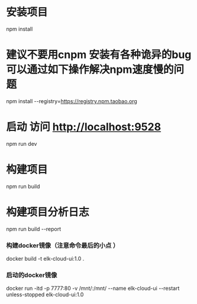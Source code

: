 # 安装项目
npm install

# 建议不要用cnpm  安装有各种诡异的bug 可以通过如下操作解决npm速度慢的问题
npm install --registry=https://registry.npm.taobao.org

# 启动  访问 [http://localhost:9528](http://localhost:9528)
npm run dev

# 构建项目
npm run build

# 构建项目分析日志
npm run build --report

### 构建docker镜像（注意命令最后的小点 ） 
docker build -t elk-cloud-ui:1.0 .

### 启动的docker镜像
docker run -itd -p 7777:80 -v /mnt/:/mnt/ --name elk-cloud-ui --restart unless-stopped  elk-cloud-ui:1.0
```

